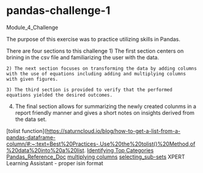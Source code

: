 # pandas-challenge-1
Module_4_Challenge

The purpose of this exercise was to practice utilizing skills in Pandas.

There are four sections to this challenge
	1) The first section centers on brining in the csv file and familiarizing the user with the data.
	
	2) The next section focuses on transforming the data by adding columns with the use of equations including adding and multiplying columns with given figures.
	
	3) The third section is provided to verify that the performed equations yielded the desired outcomes.

 4) The final section allows for summarizing the newly created colunms in a report friendly manner and gives a short notes on insights derived from the data set.


[tolist function](https://saturncloud.io/blog/how-to-get-a-list-from-a-pandas-dataframe-column/#:~:text=Best%20Practices-,Use%20the%20tolist()%20Method,of%20data%20into%20a%20list.
[Identifying Top Categories](https://stackoverflow.com/questions/71972504/extract-the-top-values-from-one-column-based-on-another-column)
[Pandas_Reference_Doc](https://pandas.pydata.org/docs/reference/frame.html)
[multiplying columns](https://stackoverflow.com/questions/70631281/multiplying-two-columns-in-pandas)
[selecting_sub-sets](https://pandas.pydata.org/docs/dev/getting_started/intro_tutorials/03_subset_data.html)
XPERT Learning Assistant - proper isin format
